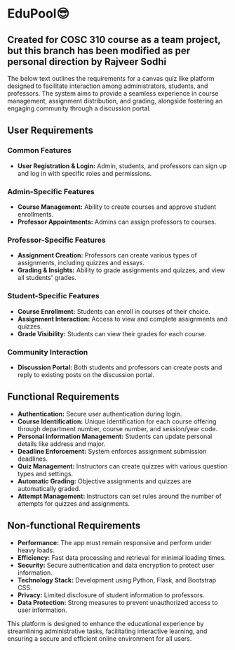 # EduPool😎

## Created for COSC 310 course as a team project, but this branch has been modified as per personal direction by Rajveer Sodhi

The below text outlines the requirements for a canvas quiz like platform designed to facilitate interaction among administrators, students, and professors. The system aims to provide a seamless experience in course management, assignment distribution, and grading, alongside fostering an engaging community through a discussion portal.

## User Requirements

### Common Features
- **User Registration & Login:** Admin, students, and professors can sign up and log in with specific roles and permissions.

### Admin-Specific Features
- **Course Management:** Ability to create courses and approve student enrollments.
- **Professor Appointments:** Admins can assign professors to courses.

### Professor-Specific Features
- **Assignment Creation:** Professors can create various types of assignments, including quizzes and essays.
- **Grading & Insights:** Ability to grade assignments and quizzes, and view all students' grades.

### Student-Specific Features
- **Course Enrollment:** Students can enroll in courses of their choice.
- **Assignment Interaction:** Access to view and complete assignments and quizzes.
- **Grade Visibility:** Students can view their grades for each course.

### Community Interaction
- **Discussion Portal:** Both students and professors can create posts and reply to existing posts on the discussion portal.

## Functional Requirements

- **Authentication:** Secure user authentication during login.
- **Course Identification:** Unique identification for each course offering through department number, course number, and session/year code.
- **Personal Information Management:** Students can update personal details like address and major.
- **Deadline Enforcement:** System enforces assignment submission deadlines.
- **Quiz Management:** Instructors can create quizzes with various question types and settings.
- **Automatic Grading:** Objective assignments and quizzes are automatically graded.
- **Attempt Management:** Instructors can set rules around the number of attempts for quizzes and assignments.

## Non-functional Requirements

- **Performance:** The app must remain responsive and perform under heavy loads.
- **Efficiency:** Fast data processing and retrieval for minimal loading times.
- **Security:** Secure authentication and data encryption to protect user information.
- **Technology Stack:** Development using Python, Flask, and Bootstrap CSS.
- **Privacy:** Limited disclosure of student information to professors.
- **Data Protection:** Strong measures to prevent unauthorized access to user information.

This platform is designed to enhance the educational experience by streamlining administrative tasks, facilitating interactive learning, and ensuring a secure and efficient online environment for all users.
